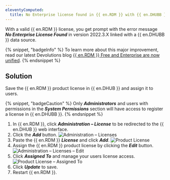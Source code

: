 ```yaml
---
eleventyComputed:
  title: No Enterprise license found in {{ en.RDM }} with {{ en.DHUBB }}
---
```

With a valid {{ en.RDM }} license, you get prompt with the error message ***No Enterprise License Found*** in version 2022.3.X linked with a {{ en.DHUBB }} data source.

{% snippet, "badgeInfo" %}
To learn more about this major improvement, read our latest Devolutions blog [{{ en.RDM }} Free and Enterprise are now unified](https://blog.devolutions.net/2022/10/news-remote-desktop-manager-is-changing-for-the-better/).
{% endsnippet %}

## Solution

Save the {{ en.RDM }} product license in {{ en.DHUB }} and assign it to users.

{% snippet, "badgeCaution" %}
Only ***Administrators*** and users with permissions in the ***System Permissions*** section will have access to register a license in {{ en.DHUBB }}.
{% endsnippet %}

1. In {{ en.RDM }}, click ***Administration – License*** to be redirected to the {{ en.DHUB }} web interface.
1. Click the ***Add*** button.
![Administration – Licenses](https://cdnweb.devolutions.net/docs/docs_en_kb_KB5024.png)
1. Paste the {{ en.RDM }} ***License*** and click ***Add***.
![Product License](https://cdnweb.devolutions.net/docs/docs_en_kb_KB5023.png)
1. Assign the {{ en.RDM }} product license by clicking the ***Edit*** button.
![Administration – Licenses – Edit](https://cdnweb.devolutions.net/docs/docs_en_kb_KB5025.png)
1. Click ***Assigned To*** and manage your users license access.
![Product License – Assigned To](https://cdnweb.devolutions.net/docs/docs_en_kb_KB5026.png)
1. Click ***Update*** to save.
1. Restart {{ en.RDM }}.
